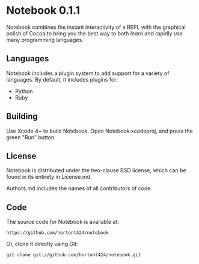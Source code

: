 Notebook 0.1.1
==============

Notebook combines the instant interactivity of a REPL with the graphical polish of Cocoa to bring you the best way to both *learn* and rapidly *use* many programming languages.

Languages
---------

Notebook includes a plugin system to add support for a variety of languages. By default, it includes plugins for:

* Python
* Ruby

Building
--------

Use Xcode 4+ to build Notebook. Open Notebook.xcodeproj, and press the green "Run" button.

License
-------

Notebook is distributed under the two-clause BSD license, which can be found in its entirety in License.md.

Authors.md includes the names of all contributors of code.

Code
----

The source code for Notebook is available at:

    https://github.com/hortont424/notebook

Or, clone it directly using Git:

    git clone git://github.com/hortont424/notebook.git
